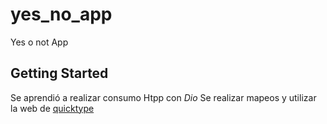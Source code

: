 # yes_no_app

Yes o not App

## Getting Started

Se aprendió a realizar consumo Htpp con *Dio*
Se realizar mapeos y utilizar la  web de  [quicktype](https://quicktype.io/) 
